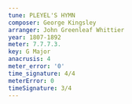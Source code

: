```yaml
---
tune: PLEYEL'S HYMN
composer: George Kingsley
arranger: John Greenleaf Whittier
year: 1807-1892
meter: 7.7.7.3.
key: G Major
anacrusis: 4
meter_error: '0'
time_signature: 4/4
meterError: 0
timeSignature: 3/4
---
```

